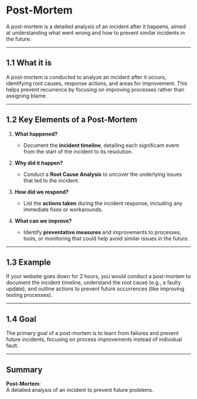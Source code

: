 # Post-Mortem

A post-mortem is a detailed analysis of an incident after it happens, aimed at understanding what went wrong and how to prevent similar incidents in the future. 

---

## 1.1 What it is
A post-mortem is conducted to analyze an incident after it occurs, identifying root causes, response actions, and areas for improvement. This helps prevent recurrence by focusing on improving processes rather than assigning blame.

---

## 1.2 Key Elements of a Post-Mortem

1. **What happened?**  
   - Document the **incident timeline**, detailing each significant event from the start of the incident to its resolution.
  
2. **Why did it happen?**  
   - Conduct a **Root Cause Analysis** to uncover the underlying issues that led to the incident.

3. **How did we respond?**  
   - List the **actions taken** during the incident response, including any immediate fixes or workarounds.

4. **What can we improve?**  
   - Identify **preventative measures** and improvements to processes, tools, or monitoring that could help avoid similar issues in the future.

---

## 1.3 Example

If your website goes down for 2 hours, you would conduct a post-mortem to document the incident timeline, understand the root cause (e.g., a faulty update), and outline actions to prevent future occurrences (like improving testing processes).

---

## 1.4 Goal

The primary goal of a post-mortem is to learn from failures and prevent future incidents, focusing on process improvements instead of individual fault.

---

## Summary

**Post-Mortem**:  
A detailed analysis of an incident to prevent future problems.